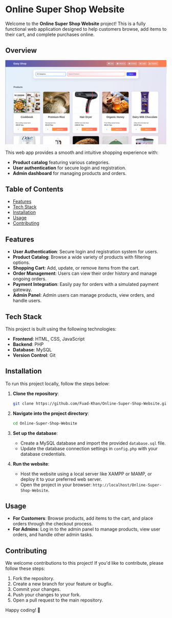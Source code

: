 # Online Super Shop Website

Welcome to the **Online Super Shop Website** project! This is a fully functional web application designed to help customers browse, add items to their cart, and complete purchases online.

## Overview

![Online Super Shop Screenshot](images/Screenshots/Pasted%20image.png)

This web app provides a smooth and intuitive shopping experience with:
- **Product catalog** featuring various categories.
- **User authentication** for secure login and registration.
- **Admin dashboard** for managing products and orders.

## Table of Contents
- [Features](#features)
- [Tech Stack](#tech-stack)
- [Installation](#installation)
- [Usage](#usage)
- [Contributing](#contributing)


## Features
- **User Authentication**: Secure login and registration system for users.
- **Product Catalog**: Browse a wide variety of products with filtering options.
- **Shopping Cart**: Add, update, or remove items from the cart.
- **Order Management**: Users can view their order history and manage ongoing orders.
- **Payment Integration**: Easily pay for orders with a simulated payment gateway.
- **Admin Panel**: Admin users can manage products, view orders, and handle users.

## Tech Stack
This project is built using the following technologies:
- **Frontend**: HTML, CSS, JavaScript
- **Backend**: PHP
- **Database**: MySQL
- **Version Control**: Git

## Installation
To run this project locally, follow the steps below:

1. **Clone the repository**:
    ```bash
    git clone https://github.com/Fuad-Khan/Online-Super-Shop-Website.git
    ```

2. **Navigate into the project directory**:
    ```bash
    cd Online-Super-Shop-Website
    ```

3. **Set up the database**:
    - Create a MySQL database and import the provided `database.sql` file.
    - Update the database connection settings in `config.php` with your database credentials.

4. **Run the website**:
    - Host the website using a local server like XAMPP or MAMP, or deploy it to your preferred web server.
    - Open the project in your browser: `http://localhost/Online-Super-Shop-Website`.

## Usage
- **For Customers**: Browse products, add items to the cart, and place orders through the checkout process.
- **For Admins**: Log in to the admin panel to manage products, view user orders, and handle other admin tasks.

## Contributing
We welcome contributions to this project! If you'd like to contribute, please follow these steps:

1. Fork the repository.
2. Create a new branch for your feature or bugfix.
3. Commit your changes.
4. Push your changes to your fork.
5. Open a pull request to the main repository.



Happy coding! 🚀
